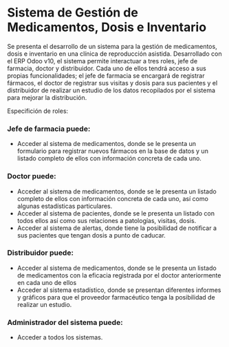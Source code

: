 # Sistema de Gestión de Medicamentos, Dosis e Inventario

Se presenta el desarrollo de un sistema para la gestión de medicamentos, dosis e inventario en una clínica de reproducción asistida.
Desarrollado con el ERP Odoo v10, el sistema permite interactuar a tres roles, jefe de farmacia, doctor y distribuidor. Cada uno de ellos tendrá acceso a sus propias funcionalidades; el jefe de farmacia se encargará de registrar fármacos, el doctor de registrar sus visitas y dosis para sus pacientes y el distribuidor de realizar un estudio de los datos recopilados por el sistema para mejorar la distribución.

Especifición de roles:

### Jefe de farmacia puede:

- Acceder al sistema de medicamentos, donde se le presenta un formulario para registrar nuevos fármacos en la base de datos y un listado completo de ellos con información concreta de cada uno.

### Doctor puede:

- Acceder al sistema de medicamentos, donde se le presenta un listado completo de  ellos con información concreta de cada uno, así como algunas estadísticas particulares.
- Acceder al sistema de pacientes, donde se le presenta un listado con todos ellos así como sus relaciones a patologías, visitas, dosis.
- Acceder al sistema de alertas, donde tiene la posibilidad de notificar a sus pacientes que tengan dosis a punto de caducar.

### Distribuidor puede:

- Acceder al sistema de medicamentos, donde se le presenta un listado de medicamentos con la eficacia registrada por el doctor anteriormente en cada uno de ellos
- Acceder al sistema estadístico, donde se presentan diferentes informes y gráficos para que el proveedor farmacéutico tenga la posibilidad de realizar un estudio.

### Administrador del sistema puede:

- Acceder a todos los sistemas.
